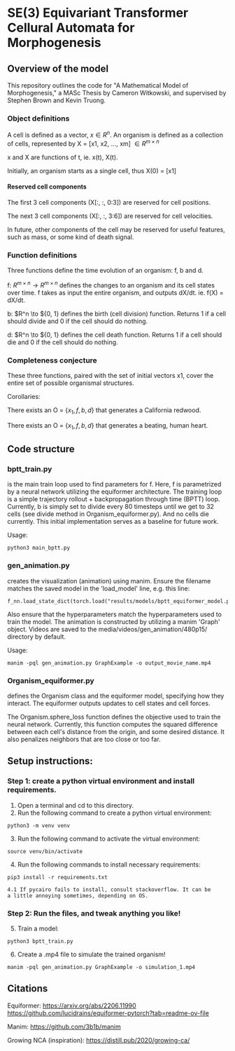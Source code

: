 # SE(3) Equivariant Transformer Cellural Automata for Morphogenesis

## Overview of the model
This repository outlines the code for "A Mathematical Model of Morphogenesis," a 
MASc Thesis by Cameron Witkowski, and supervised by Stephen Brown and Kevin Truong.

### Object definitions
A cell is defined as a vector, $x \in R^n$.
An organism is defined as a collection of cells, represented by
X = [x1, x2, ..., xm] $\in R^{m\times n}$

x and X are functions of t, ie. x(t), X(t).

Initially, an organism starts as a single cell, thus X(0) = [x1]

#### Reserved cell components
The first 3 cell components (X[:, :, 0:3]) are reserved for cell positions.

The next 3 cell components (X[:, :, 3:6]) are reserved for cell velocities.

In future, other components of the cell may be reserved for useful features,
such as mass, or some kind of death signal.

### Function definitions
Three functions define the time evolution of an organism: f, b and d.

f: $R^{m\times n} \to R^{m\times n}$
defines the changes to an organism and its cell states over time. f takes
as input the entire organism, and outputs dX/dt. ie. f(X) = dX/dt.

b: $R^n \to ${0, 1}
defines the birth (cell division) function. Returns 1 if a cell should divide
and 0 if the cell should do nothing.

d: $R^n \to ${0, 1}
defines the cell death function. Returns 1 if a cell should die and 0 if
the cell should do nothing.

### Completeness conjecture
These three functions, paired with the set of initial vectors x1, cover
the entire set of possible organismal structures.

Corollaries:

There exists an O = $`\{x_{1}, f, b, d\}`$ that generates a California redwood.

There exists an O = $`\{x_1, f, b, d\}`$ that generates a beating, human heart.

## Code structure

### bptt_train.py
is the main train loop used to find parameters for f.
Here, f is parametrized by a neural network utilizing the equiformer architecture.
The training loop is a simple trajectory rollout + backpropagation through
time (BPTT) loop. Currently, b is simply set to divide every 80 timesteps
until we get to 32 cells (see divide method in Organism_equiformer.py). And
no cells die currently. This initial implementation serves as a baseline for
future work.

Usage:
```
python3 main_bptt.py
```

### gen_animation.py
creates the visualization (animation) using manim. Ensure the filename matches
the saved model in the 'load_model' line, e.g. this line:
```
f_nn.load_state_dict(torch.load("results/models/bptt_equiformer_model.pt"))
```
Also ensure that the hyperparameters match the hyperparameters used to train the
model. The animation is constructed by utilizing a manim 'Graph' object. Videos
are saved to the media/videos/gen_animation/480p15/ directory by default.

Usage:
```
manim -pql gen_animation.py GraphExample -o output_movie_name.mp4
```

### Organism_equiformer.py
defines the Organism class and the equiformer model, specifying how they interact.
The equiformer outputs updates to cell states and cell forces.

The Organism.sphere_loss function defines the objective used to train the neural
network. Currently, this function computes the squared difference between each cell's
distance from the origin, and some desired distance. It also penalizes neighbors that
are too close or too far.

## Setup instructions:

### Step 1: create a python virtual environment and install requirements.
1. Open a terminal and cd to this directory.
2. Run the following command to create a python virtual environment:
```
python3 -m venv venv
```
3. Run the following command to activate the virtual environment:
```
source venv/bin/activate
```
4. Run the following commands to install necessary requirements:
```
pip3 install -r requirements.txt
```
    4.1 If pycairo fails to install, consult stackoverflow. It can be
    a little annoying sometimes, depending on OS.
### Step 2: Run the files, and tweak anything you like!
5. Train a model:
```
python3 bptt_train.py
```
6. Create a .mp4 file to simulate the trained organism!
```
manim -pql gen_animation.py GraphExample -o simulation_1.mp4
```

## Citations

Equiformer:
https://arxiv.org/abs/2206.11990
https://github.com/lucidrains/equiformer-pytorch?tab=readme-ov-file

Manim:
https://github.com/3b1b/manim

Growing NCA (inspiration):
https://distill.pub/2020/growing-ca/
